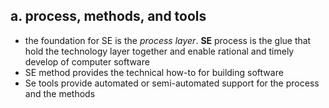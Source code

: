 ## a.  process, methods, and tools

- the foundation for SE is the *process layer*. **SE** process is the glue that hold the technology layer together and enable rational and timely develop of computer software
- SE method provides the technical how-to for building software
- Se tools provide automated or semi-automated support for the process and the methods
